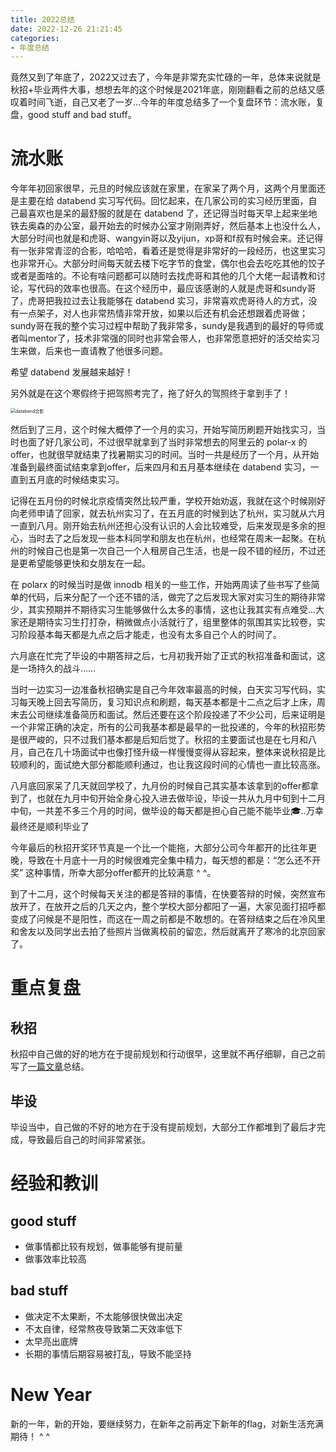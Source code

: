 ```yaml
---
title: 2022总结
date: 2022-12-26 21:21:45
categories:
- 年度总结
---
```


竟然又到了年底了，2022又过去了，今年是非常充实忙碌的一年，总体来说就是秋招+毕业两件大事，想想去年的这个时候是2021年底，刚刚翻看之前的总结又感叹着时间飞逝，自己又老了一岁…今年的年度总结多了一个复盘环节：流水账，复盘，good stuff and bad stuff。

# 流水账

今年年初回家很早，元旦的时候应该就在家里，在家呆了两个月，这两个月里面还是主要在给 databend 实习写代码。回忆起来，在几家公司的实习经历里面，自己最喜欢也是呆的最舒服的就是在 databend 了，还记得当时每天早上起来坐地铁去奥森的办公室，最开始去的时候办公室才刚刚弄好，然后基本上也没什么人，大部分时间也就是和虎哥、wangyin哥以及yijun，xp哥和f叔有时候会来。还记得有一张非常青涩的合影，哈哈哈，看着还是觉得是非常好的一段经历，也这里实习也非常开心。大部分时间每天就去楼下吃字节的食堂，偶尔也会去吃吃其他的饺子或者是面啥的。不论有啥问题都可以随时去找虎哥和其他的几个大佬一起请教和讨论，写代码的效率也很高。在这个经历中，最应该感谢的人就是虎哥和sundy哥了，虎哥把我拉过去让我能够在 databend 实习，非常喜欢虎哥待人的方式，没有一点架子，对人也非常热情非常开放，如果以后还有机会还想跟着虎哥做；sundy哥在我的整个实习过程中帮助了我非常多，sundy是我遇到的最好的导师或者叫mentor了，技术非常强的同时也非常会带人，也非常愿意把好的活交给实习生来做，后来也一直请教了他很多问题。

希望 databend 发展越来越好！

另外就是在这个寒假终于把驾照考完了，拖了好久的驾照终于拿到手了！

<img src="photo.png" alt="databend合影" style="zoom:50%;" />

然后到了三月，这个时候大概停了一个月的实习，开始写简历刷题开始找实习，当时也面了好几家公司，不过很早就拿到了当时非常想去的阿里云的 polar-x 的offer，也就很早就结束了找暑期实习的时间。当时一共是经历了一个月，从开始准备到最终面试结束拿到offer，后来四月和五月基本继续在 databend 实习，一直到五月底的时候结束实习。

记得在五月份的时候北京疫情突然比较严重，学校开始劝返，我就在这个时候刚好向老师申请了回家，就去杭州实习了，在五月底的时候到达了杭州，实习就从六月一直到八月。刚开始去杭州还担心没有认识的人会比较难受，后来发现是多余的担心，当时去了之后发现一些本科同学和朋友也在杭州，也经常在周末一起聚。在杭州的时候自己也是第一次自己一个人租房自己生活，也是一段不错的经历，不过还是更希望能够更快和女朋友在一起。

在 polarx 的时候当时是做 innodb 相关的一些工作，开始两周读了些书写了些简单的代码，后来分配了一个还不错的活，做完了之后发现大家对实习生的期待非常少，其实预期并不期待实习生能够做什么太多的事情，这也让我其实有点难受…大家还是期待实习生打打杂，稍微做点小活就行了，组里整体的氛围其实比较卷，实习阶段基本每天都是九点之后才能走，也没有太多自己个人的时间了。

六月底在忙完了毕设的中期答辩之后，七月初我开始了正式的秋招准备和面试，这是一场持久的战斗……

当时一边实习一边准备秋招确实是自己今年效率最高的时候，白天实习写代码，实习每天晚上回去写简历，复习知识点和刷题，每天基本都是十二点之后才上床，周末去公司继续准备简历和面试。然后还要在这个阶段投递了不少公司，后来证明是一个非常正确的决定，所有的公司我基本都是最早的一批投递的，今年的秋招形势是很严峻的，只不过我们基本都是后知后觉了。秋招的主要面试也是在七月和八月，自己在几十场面试中也像打怪升级一样慢慢变得从容起来，整体来说秋招是比较顺利的，面试绝大部分都能顺利通过，也让我这段时间的心情也一直比较高涨。

八月底回家呆了几天就回学校了，九月份的时候自己其实基本该拿到的offer都拿到了，也就在九月中旬开始全身心投入进去做毕设，毕设一共从九月中旬到十二月中旬，一共差不多三个月的时间，做毕设的每天都是担心自己能不能毕业🎓..万幸最终还是顺利毕业了

今年最后的秋招开奖环节真是一个比一个能拖，大部分公司今年都开的比往年更晚，导致在十月底十一月的时候很难完全集中精力，每天想的都是：“怎么还不开奖” 这种事情，所幸大部分offer都开的比较满意 ^ ^。

到了十二月，这个时候每天关注的都是答辩的事情，在快要答辩的时候，突然宣布放开了，在放开之后的几天之内，整个学校大部分都阳了一遍，大家见面打招呼都变成了问候是不是阳性，而这在一周之前都是不敢想的。在答辩结束之后在冷风里和舍友以及同学出去拍了些照片当做离校前的留恋，然后就离开了寒冷的北京回家了。

# 重点复盘

## 秋招

秋招中自己做的好的地方在于提前规划和行动很早，这里就不再仔细聊，自己之前写了[一篇文章](https://zhuanlan.zhihu.com/p/593252104)总结。

## 毕设

毕设当中，自己做的不好的地方在于没有提前规划，大部分工作都堆到了最后才完成，导致最后自己的时间非常紧张。

# 经验和教训

## good stuff

* 做事情都比较有规划，做事能够有提前量
* 做事效率比较高

## bad stuff

* 做决定不太果断，不太能够很快做出决定
* 不太自律，经常熬夜导致第二天效率低下
* 太早亮出底牌
* 长期的事情后期容易被打乱，导致不能坚持

# New Year

新的一年，新的开始，要继续努力，在新年之前再定下新年的flag，对新生活充满期待！ ^ ^

